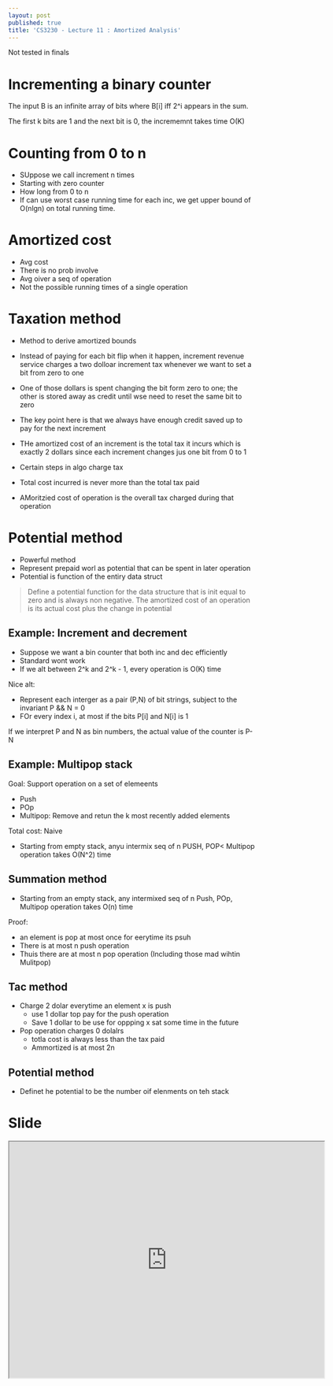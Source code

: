 ```yaml
---
layout: post
published: true
title: 'CS3230 - Lecture 11 : Amortized Analysis'
---
```

Not tested in finals

# Incrementing a binary counter
The input B is an infinite array of bits where B[i] iff 2^i appears in the sum.

The first k bits are 1 and the next bit is 0, the incrememnt takes time O(K)

# Counting from 0 to n
- SUppose we call increment n times
- Starting with zero counter
- How long from 0 to n
- If can use worst case running time for each inc, we get upper bound of O(nlgn) on total running time. 

# Amortized cost
- Avg cost
- There is no prob involve
- Avg oiver a seq of operation
- Not the possible running times of a single operation

# Taxation method
- Method to derive amortized bounds

- Instead of paying for each bit flip when it happen, increment revenue service charges a two dolloar increment tax whenever we want to set a bit from zero to one
- One of those dollars is spent changing the bit form zero to one; the other is stored away as credit until wse need to reset the same bit to zero
- The key point here is that we always have enough credit saved up to pay for the next increment
- THe amortized cost of an increment is the total tax it incurs which is exactly 2 dollars since each increment changes jus one bit from 0 to 1

- Certain steps in algo charge tax
- Total cost incurred is never more than the total tax paid
- AMoritzied cost of operation is the overall tax charged during that operation


# Potential method
- Powerful method
- Represent prepaid worl as potential that can be spent in later operation
- Potential is function of the entiry data struct


> Define a potential function for the data structure that is init equal to zero and is always non negative. The amortized cost of an operation is its actual cost plus the change in potential


## Example: Increment and decrement
- Suppose we want a bin counter that both inc and dec efficiently
- Standard wont work
- If we alt between 2^k and 2^k - 1, every operation is O(K) time

Nice alt:
- Represent each interger as a pair (P,N) of bit strings, subject to the invariant P && N = 0
- FOr every index i, at most if the bits P[i] and N[i] is 1

If we interpret P and N as bin numbers, the actual value of the counter is P-N


## Example: Multipop stack
Goal: Support operation on a set of elemeents
- Push
- POp
- Multipop: Remove and retun the k most recently added elements

Total cost: Naive
- Starting from empty stack, anyu intermix seq of n PUSH, POP< Multipop operation takes O(N^2) time


## Summation method
- Starting from an empty stack, any intermixed seq of n Push, POp, Multipop operation takes O(n) time

Proof:
- an element is pop at most once for eerytime its psuh
- There is at most n push operation
- Thuis there are at most n pop operation (Including those mad wihtin Mulitpop)


## Tac method
- Charge 2 dolar everytime an element x is push
	- use 1 dollar top pay for the push operation
    - Save 1 dollar to be use for oppping x sat some time in the future
- Pop operation charges 0 dolalrs
	- totla cost is always less than the tax paid
    - Ammortized is at most 2n

## Potential method
- Definet he potential to be the number oif elenments on teh stack

# Slide
<iframe src="https://drive.google.com/file/d/1g4khCEBcQ5jri-0Fi_0h_hE6m_bumPBH/preview" width="640" height="480"></iframe>
